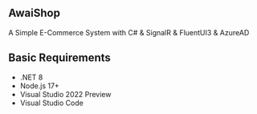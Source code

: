 ## AwaiShop

A Simple E-Commerce System with C# & SignalR & FluentUI3 & AzureAD

## Basic Requirements

- .NET 8
- Node.js 17+
- Visual Studio 2022 Preview
- Visual Studio Code
